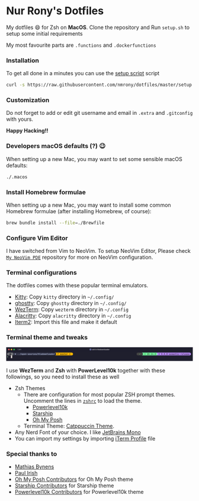 # Nur Rony's Dotfiles

My dotfiles :smile: for Zsh on **MacOS**. Clone the repository and Run `setup.sh` to setup some initial requirements

My most favourite parts are `.functions` and `.dockerfunctions`

### Installation

To get all done in a minutes you can use the [setup script](https://github.com/nmrony/dotfiles/blob/master/setup) script

```sh
curl -s https://raw.githubusercontent.com/nmrony/dotfiles/master/setup | bash
```

### Customization

Do not forget to add or edit git username and email in `.extra` and `.gitconfig` with yours.

**Happy Hacking!!**

### Developers macOS defaults (?) :wink:

When setting up a new Mac, you may want to set some sensible macOS defaults:

```sh
./.macos
```

### Install Homebrew formulae

When setting up a new Mac, you may want to install some common Homebrew formulae (after installing Homebrew, of course):

```sh
brew bundle install --file=./Brewfile
```

### Configure Vim Editor

I have switched from Vim to NeoVim. To setup NeoVim Editor, Please check [`My NeoVim PDE`](https://github.com/nurrony/nvim) repository for more on NeoVim configuration.

### Terminal configurations
The dotfiles comes with these popular terminal emulators.

- [Kitty](./kitty/): Copy `kitty` directory in `~/.config/`
- [ghostty](./ghostty/): Copy `ghostty` directory in `~/.config/`
- [WezTerm](./wezterm/): Copy `wezterm` directory in `~/.config`
- [Alacritty](./alacritty/): Copy `alacritty` directory in `~/.config`
- [Iterm2](./assets/iterm2/Rony-iTerm.json): Import this file and make it default

### Terminal theme and tweaks

<p align="center">
 <img src="./cli-snap.png" alt="cli snap" />
</p>

I use **WezTerm** and **Zsh** with **PowerLevel10k** together with these followings, so you need to install these as well

- Zsh Themes
  - There are configuration for most popular ZSH prompt themes. Uncomment the lines in [`zshrc`](./.zshrc) to load the theme.
    - [Powerlevel10k][p10k-link]
    - [Starship][starship-link]
    - [Oh My Posh][omp-link]
  - Terminal Theme: [Catppuccin Theme][catppuccin].
- Any Nerd Font of your choice. I like [JetBrains Mono](https://www.programmingfonts.org/#jetbrainsmono)
- You can import my settings by importing [iTerm Profile][iterm-profile-file] file

### Special thanks to

- [Mathias Bynens](https://twitter.com/mathias)
- [Paul Irish](https://twitter.com/paul_irish)
- [Oh My Posh Contributors][omp-link] for Oh My Posh theme
- [Starship Contributors][starship-link] for Starship theme
- [Powerlevel10k Contributors][p10k-link] for Powerlevel10k theme

[omp-link]: https://ohmyposh.dev/
[starship-link]: https://starship.rs/
[iterm-profile-file]: assets/iterm2/Rony-iTerm.json
[p10k-link]: https://github.com/romkatv/powerlevel10k
[catppuccin]: https://github.com/catppuccin
